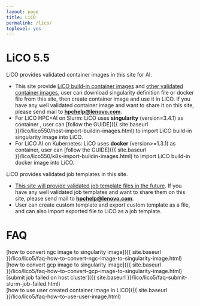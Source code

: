 ```yaml
---
layout: page
title: LiCO
permalink: /lico/
toplevel: yes
---
```


LiCO 5.5
============================

LiCO provides validated container images in this site for AI.  
- This site provide [LiCO build-in container images](https://hpc.lenovo.com/lico/downloads/5.5/images/) and [other validated container images](https://hpc.lenovo.com/lico/downloads/5.5/images_contributed/), user can download singularity definition file or docker file from this site, then create container image and use it in LiCO. If you have any well validated container image and want to share it on this site, please send mail to **hpchelp@lenovo.com**.
- For LiCO HPC+AI on Slurm: LiCO uses **singularity** (version=3.4.1) as container , user can [follow the GUIDE]({{ site.baseurl }}/lico/lico550/host-import-buildin-images.html) to import LiCO build-in singularity image into LiCO.
- For LiCO AI on Kubernetes: LiCO uses **docker** (version>=1.3.1) as container, user can [follow the GUIDE]({{ site.baseurl }}/lico/lico550/k8s-import-buildin-images.html) to import LiCO build-in docker image into LiCO.

LiCO provides validated job templates in this site.
- [This site will provide validated job template files in the future](https://hpc.lenovo.com/lico/downloads/5.5/templates_contributed/). If you have any well validated job templates and want to share them on this site, please send mail to **hpchelp@lenovo.com**.
- User can create custom template and export custom template as a file, and can also import exported file to LiCO as a job template. 


FAQ
============================
[how to convert ngc image to singularity image]({{ site.baseurl }}/lico/lico5/faq-how-to-convert-ngc-image-to-singularity-image.html)  
[how to convert gcp image to singularity image]({{ site.baseurl }}/lico/lico5/faq-how-to-convert-gcp-image-to-singularity-image.html)  
[submit job failed on host cluster]({{ site.baseurl }}/lico/lico5/faq-submit-slurm-job-failed.html)  
[how to use user created container image in LiCO]({{ site.baseurl }}/lico/lico5/faq-how-to-use-user-image.html) 


